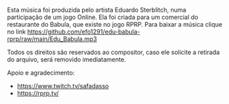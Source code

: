 Esta música foi produzida pelo artista Eduardo Sterblitch, numa participação de um jogo Online.
Ela foi criada para um comercial do restaurante do Babula, que existe no jogo RPRP.
Para baixar a música clique no link 
https://github.com/efo1291/edu-babula-rprp/raw/main/Edu_Babula.mp3

Todos os direitos são reservados ao compositor, caso ele solicite a retirada do arquivo, será removido imediatamente.

Apoio e agradecimento:
- https://www.twitch.tv/safadasso
- https://rprp.tv/
